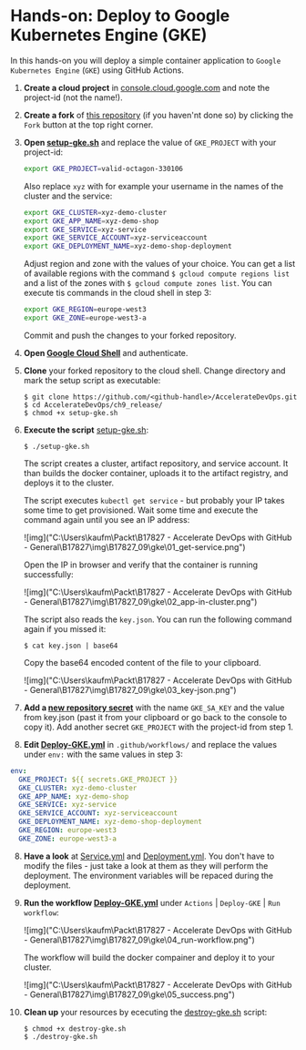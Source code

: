 # Hands-on: Deploy to Google Kubernetes Engine (GKE)

In this hands-on you will deploy a simple container application to `Google Kubernetes Engine` (`GKE`) using GitHub Actions.

1. __Create a cloud project__ in [console.cloud.google.com](https://console.cloud.google.com/projectselector2/home/dashboard) and note the project-id (not the name!).

2. __Create a fork__ of [this repository](https://github.com/wulfland/AccelerateDevOps) (if you haven'nt done so) by clicking the `Fork` button at the top right corner. 

3. __Open [setup-gke.sh](setup-gke.sh)__ and replace the value of `GKE_PROJECT` with your project-id:

    ```bash
    export GKE_PROJECT=valid-octagon-330106
    ```
 
    Also replace `xyz` with for example your username in the names of the cluster and the service:  

    ```bash
    export GKE_CLUSTER=xyz-demo-cluster
    export GKE_APP_NAME=xyz-demo-shop
    export GKE_SERVICE=xyz-service
    export GKE_SERVICE_ACCOUNT=xyz-serviceaccount
    export GKE_DEPLOYMENT_NAME=xyz-demo-shop-deployment
    ```

    Adjust region and zone with the values of your choice. You can get a list of available regions with the command `$ gcloud compute regions list` and a list of the zones with `$ gcloud compute zones list`. You can execute tis commands in the cloud shell in step 3:

    ```bash
    export GKE_REGION=europe-west3
    export GKE_ZONE=europe-west3-a
    ```

    Commit and push the changes to your forked repository.

4. __Open [Google Cloud Shell](https://cloud.google.com/shell)__ and authenticate.

5. __Clone__ your forked repository to the cloud shell. Change directory and mark the setup script as executable:

    ```console
    $ git clone https://github.com/<github-handle>/AccelerateDevOps.git
    $ cd AccelerateDevOps/ch9_release/
    $ chmod +x setup-gke.sh
    ```

6. __Execute the script__ [setup-gke.sh](setup-gke.sh):

    ```console
    $ ./setup-gke.sh
    ```

    The script creates a cluster, artifact repository, and service account. 
    It than builds the docker container, uploads it to the artifact registry, and deploys it to the cluster.

    The script executes `kubectl get service` - but probably your IP takes some time to get provisioned. Wait some time and execute the command again until you see an IP address:

    ![img]("C:\Users\kaufm\Packt\B17827 - Accelerate DevOps with GitHub - General\B17827\img\B17827_09\gke\01_get-service.png")

    Open the IP in browser and verify that the container is running successfully:

    ![img]("C:\Users\kaufm\Packt\B17827 - Accelerate DevOps with GitHub - General\B17827\img\B17827_09\gke\02_app-in-cluster.png")

    The script also reads the `key.json`. You can run the following command again if you missed it:

    ```console
    $ cat key.json | base64
    ``` 

    Copy the base64 encoded content of the file to your clipboard.

    ![img]("C:\Users\kaufm\Packt\B17827 - Accelerate DevOps with GitHub - General\B17827\img\B17827_09\gke\03_key-json.png")

6. __Add a [new repository secret](/../../settings/secrets/actions/new)__ with the name `GKE_SA_KEY` and the value from key.json (past it from your clipboard or go back to the console to copy it). Add another secret `GKE_PROJECT` with the project-id from step 1.

7. __Edit [Deploy-GKE.yml](/../../blob/main/.github/workflows/Deploy-GKE.yml)__ in `.github/workflows/` and replace the values under `env:` with the same values in step 3:

```yaml
env:
  GKE_PROJECT: ${{ secrets.GKE_PROJECT }}
  GKE_CLUSTER: xyz-demo-cluster
  GKE_APP_NAME: xyz-demo-shop
  GKE_SERVICE: xyz-service
  GKE_SERVICE_ACCOUNT: xyz-serviceaccount
  GKE_DEPLOYMENT_NAME: xyz-demo-shop-deployment
  GKE_REGION: europe-west3
  GKE_ZONE: europe-west3-a
```

8. __Have a look__ at [Service.yml](/../../blob/main/ch9_release/src/Tailwind.Traders.Web/Service.yml) and [Deployment.yml](blob/main/ch9_release/src/Tailwind.Traders.Web/Deployment.yml). You don't have to modify the files - just take a look at them as they will perform the deployment. The environment variables will be repaced during the deployment.

9. __Run the workflow [Deploy-GKE.yml](/../../actions/workflows/Deploy-GKE.yml)__ under `Actions` | `Deploy-GKE` | `Run workflow`:

    ![img]("C:\Users\kaufm\Packt\B17827 - Accelerate DevOps with GitHub - General\B17827\img\B17827_09\gke\04_run-workflow.png")

    The workflow will build the docker compainer and deploy it to your cluster.

    ![img]("C:\Users\kaufm\Packt\B17827 - Accelerate DevOps with GitHub - General\B17827\img\B17827_09\gke\05_success.png")

10. __Clean up__ your resources by ececuting the [destroy-gke.sh](destroy-gke.sh) script:

    ```console
    $ chmod +x destroy-gke.sh
    $ ./destroy-gke.sh
    ```
